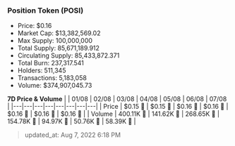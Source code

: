 
  ### Position Token (POSI)
  - Price: $0.16
  - Market Cap: $13,382,569.02
  - Max Supply: 100,000,000
  - Total Supply: 85,671,189.912
  - Circulating Supply: 85,433,872.371
  - Total Burn: 237,317.541
  - Holders: 511,345
  - Transactions: 5,183,058
  - Volume: $374,907,045.73

  **7D Price & Volume**
  | | 01&#x2F;08 | 02&#x2F;08 | 03&#x2F;08 | 04&#x2F;08 | 05&#x2F;08 | 06&#x2F;08 | 07&#x2F;08 |
  |---|---|---|---|---|---|---|---|
  | Price | $0.15 🔻 | $0.15 🚀 | $0.16 🚀 | $0.16 🔻 | $0.16 🚀 | $0.16 🔻 | $0.16 🔻 |
  | Volume | 400.11K 🔻 | 141.62K 🔻 | 268.65K 🚀 | 154.78K 🔻 | 94.97K 🔻 | 50.76K 🔻 | 58.39K 🚀 |

  > updated_at: Aug 7, 2022 6:18 PM
